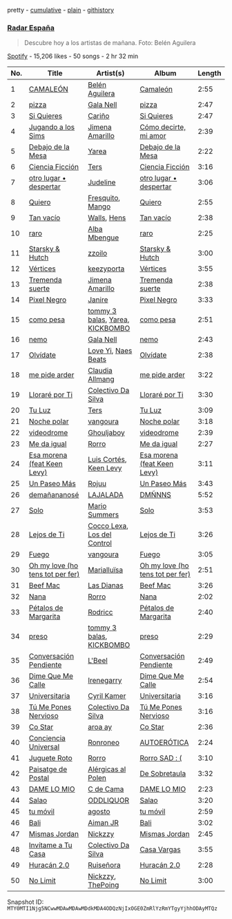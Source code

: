 pretty - [cumulative](/playlists/cumulative/37i9dQZF1DX2KWq7Xwva8j.md) - [plain](/playlists/plain/37i9dQZF1DX2KWq7Xwva8j) - [githistory](https://github.githistory.xyz/mackorone/spotify-playlist-archive/blob/main/playlists/plain/37i9dQZF1DX2KWq7Xwva8j)

### [Radar España](https://open.spotify.com/playlist/37i9dQZF1DX2KWq7Xwva8j)

> Descubre hoy a los artistas de mañana\. Foto: Belén Aguilera

[Spotify](https://open.spotify.com/user/spotify) - 15,206 likes - 50 songs - 2 hr 32 min

| No. | Title | Artist(s) | Album | Length |
|---|---|---|---|---|
| 1 | [CAMALEÓN](https://open.spotify.com/track/5H1LLTRLRw59GZh6Xd5lGe) | [Belén Aguilera](https://open.spotify.com/artist/5fmYDIdgEkSgLdL6esxgfp) | [Camaleón](https://open.spotify.com/album/0jCM9KSax5G30ZScKCTvAG) | 2:55 |
| 2 | [pizza](https://open.spotify.com/track/7rvKogufniHwoxQIgdcGde) | [Gala Nell](https://open.spotify.com/artist/4CVNESQIOFNvurriZVBarY) | [pizza](https://open.spotify.com/album/2i7oobLiBdNj4w4jwZKjh0) | 2:47 |
| 3 | [Si Quieres](https://open.spotify.com/track/4eus2M68qtL8u8MWHHaxGG) | [Cariño](https://open.spotify.com/artist/7fWD0BSDlixbj6YNQyHTLh) | [Si Quieres](https://open.spotify.com/album/4elppYh2Ev29JTfiTa4NEl) | 2:47 |
| 4 | [Jugando a los Sims](https://open.spotify.com/track/7ayopKtCQTOEDpRB5xpU6I) | [Jimena Amarillo](https://open.spotify.com/artist/29cPgYFoxExwmptUrlnYmm) | [Cómo decirte, mi amor](https://open.spotify.com/album/5iwpXxPIQS2wGBhUZpbwTY) | 2:39 |
| 5 | [Debajo de la Mesa](https://open.spotify.com/track/4lMOCvgbxyJiEwWryzxwhi) | [Yarea](https://open.spotify.com/artist/2O4wnhTr4SO5ezY6WXI2Kl) | [Debajo de la Mesa](https://open.spotify.com/album/6Mhk7qoHBYuPF4czJlvFNt) | 2:22 |
| 6 | [Ciencia Ficción](https://open.spotify.com/track/3In29m8LwiMqdbjtOcsmt8) | [Ters](https://open.spotify.com/artist/5Mf1s6zvBdwT3ZmEfWVovB) | [Ciencia Ficción](https://open.spotify.com/album/6gwnAgOqe7R194PnajM8Hi) | 3:16 |
| 7 | [otro lugar • despertar](https://open.spotify.com/track/1a6d2GjBWqzzmfeH6YEx1n) | [Judeline](https://open.spotify.com/artist/1H6X7yhnXZg73f9bssaj1Q) | [otro lugar • despertar](https://open.spotify.com/album/4jeRDEalab9KTcclcSRrBC) | 3:06 |
| 8 | [Quiero](https://open.spotify.com/track/4GN8YhYU6pi17GKmjENz32) | [Fresquito](https://open.spotify.com/artist/1fURW117sgaPpgIoz8YLXW), [Mango](https://open.spotify.com/artist/1hus2QLWtdEpTUSgopRRZq) | [Quiero](https://open.spotify.com/album/2hGyXsxD7rfxrX4HYrCnuf) | 2:55 |
| 9 | [Tan vacío](https://open.spotify.com/track/7l61FJ2XoYVzJ7ybmwJ0fg) | [Walls](https://open.spotify.com/artist/6tvDaHOPNWfkc9Q8IghqSR), [Hens](https://open.spotify.com/artist/3iY9PS7LxPnCVcCP7BjJOK) | [Tan vacío](https://open.spotify.com/album/4Jsv9saADsu5ASaAfItVSv) | 2:38 |
| 10 | [raro](https://open.spotify.com/track/2MxxKlsVnSJnqYVG0BZJez) | [Alba Mbengue](https://open.spotify.com/artist/3qgzGkZtMWhw3seBssVWWW) | [raro](https://open.spotify.com/album/2x01yTxxxkH2ihoC4pdMro) | 2:25 |
| 11 | [Starsky & Hutch](https://open.spotify.com/track/531HWzHDU2HRRmYuS0Mnvw) | [zzoilo](https://open.spotify.com/artist/7c53ZFyajVMTo08HmvoB6b) | [Starsky & Hutch](https://open.spotify.com/album/22JFWlUVaMumJRanIIps3o) | 3:00 |
| 12 | [Vértices](https://open.spotify.com/track/4b7IBgXC4SVKTXMEqhcuXb) | [keezyporta](https://open.spotify.com/artist/59a1bsEPllg9vAM5ZdZtBS) | [Vértices](https://open.spotify.com/album/2d4Ib8uv3ZbCWwwiQmzI0N) | 3:55 |
| 13 | [Tremenda suerte](https://open.spotify.com/track/5Xt7uirmf3G3yI7XSvd1NV) | [Jimena Amarillo](https://open.spotify.com/artist/29cPgYFoxExwmptUrlnYmm) | [Tremenda suerte](https://open.spotify.com/album/5WHCioEAtmcXk4CqSTpFc6) | 2:38 |
| 14 | [Pixel Negro](https://open.spotify.com/track/0F6xXGWhs3BfAOlNLTFPFe) | [Janire](https://open.spotify.com/artist/4sD4ggYulUsZmOxGyQK0Sj) | [Pixel Negro](https://open.spotify.com/album/4A6M0PYWSEU70KZOh1zLgf) | 3:33 |
| 15 | [como pesa](https://open.spotify.com/track/60Glr4vumLbNvz9WXSDVaC) | [tommy 3 balas](https://open.spotify.com/artist/2toYLRPVyQ0VTBzja0WBBL), [Yarea](https://open.spotify.com/artist/2O4wnhTr4SO5ezY6WXI2Kl), [KICKBOMBO](https://open.spotify.com/artist/7A2htSu45kogVfNBMD4Xgh) | [como pesa](https://open.spotify.com/album/28jHs9XrpojEuS3dv0bpyf) | 2:51 |
| 16 | [nemo](https://open.spotify.com/track/1bsIAUFEZmpmZHYMhlY6IS) | [Gala Nell](https://open.spotify.com/artist/4CVNESQIOFNvurriZVBarY) | [nemo](https://open.spotify.com/album/7INKqnKLJRPTLSdt6lf2YD) | 2:43 |
| 17 | [Olvídate](https://open.spotify.com/track/60Xq104dahklh2LSciVGEs) | [Love Yi](https://open.spotify.com/artist/6qyklgt2wzPT7KRdu15ZFL), [Naes Beats](https://open.spotify.com/artist/3XOMOMdcShaVEZi9xtuMNu) | [Olvídate](https://open.spotify.com/album/4Tpa7IkzjSUOELKTr9Cfi2) | 2:38 |
| 18 | [me pide arder](https://open.spotify.com/track/5fC0z5cbGnSy1YYOvrwX4q) | [Claudia Allmang](https://open.spotify.com/artist/4yhXgyV9rONKb4ywoq6UTh) | [me pide arder](https://open.spotify.com/album/59hmNLcpIFBXEq9fArKAJW) | 3:22 |
| 19 | [Lloraré por Ti](https://open.spotify.com/track/1fdRQRnVhW0To5a6dekPZr) | [Colectivo Da Silva](https://open.spotify.com/artist/7h2HIXXVcZ6UPkqlCa2QZY) | [Lloraré por Ti](https://open.spotify.com/album/79X7EqEj7YlMMZDJm6Ug5a) | 3:30 |
| 20 | [Tu Luz](https://open.spotify.com/track/2hM0PMIP5aYPtRsI2PcckG) | [Ters](https://open.spotify.com/artist/5Mf1s6zvBdwT3ZmEfWVovB) | [Tu Luz](https://open.spotify.com/album/2h4BKhKCtxfxDJw7T0RxV8) | 3:09 |
| 21 | [Noche polar](https://open.spotify.com/track/4cXeNKP5jqKXuVyhdDAN6n) | [vangoura](https://open.spotify.com/artist/0f96nYGYNRWeEYi8avVG3g) | [Noche polar](https://open.spotify.com/album/2AYtEgiEF4ZUyFlqDZfkoL) | 3:18 |
| 22 | [videodrome](https://open.spotify.com/track/0QVWnULSoHRVEiZVvjxXJz) | [Ghouljaboy](https://open.spotify.com/artist/00a2IOlewyt2Xk4702wg5d) | [videodrome](https://open.spotify.com/album/378fitgmXUna8s3GI0GBfr) | 2:39 |
| 23 | [Me da igual](https://open.spotify.com/track/4qMuAUOsR9JXjBY3bJozwg) | [Rorro](https://open.spotify.com/artist/6fB004p3XFUoQeftZlFUKv) | [Me da igual](https://open.spotify.com/album/78oy8p5RHzJqSros5EcbVJ) | 2:27 |
| 24 | [Esa morena \(feat Keen Levy\)](https://open.spotify.com/track/7yx1eAtnhzTmug79lKq2O4) | [Luis Cortés](https://open.spotify.com/artist/49wxwtIqjRKbj0d3eHDMRJ), [Keen Levy](https://open.spotify.com/artist/4MU4rC7z6JpqxqbHDqtz7H) | [Esa morena \(feat Keen Levy\)](https://open.spotify.com/album/4YW4Vd9V1si0ym0q1Pyhs7) | 3:11 |
| 25 | [Un Paseo Más](https://open.spotify.com/track/7gVESyKinmw7wpQEBM9x69) | [Rojuu](https://open.spotify.com/artist/04mTej6RpWzBxGwhfThpIi) | [Un Paseo Más](https://open.spotify.com/album/1QUKV49LaQiYrbAE0AvVrq) | 3:43 |
| 26 | [demañananosé](https://open.spotify.com/track/0pEJny202NK5HL4fwYYJ5d) | [LAJALADA](https://open.spotify.com/artist/2rHMHtQUtOhaQJaUMQwVDg) | [DMÑNNS](https://open.spotify.com/album/4hGBswxVw4ZyyA0PdPEkK0) | 5:52 |
| 27 | [Solo](https://open.spotify.com/track/2JYAvxXyyubnbY4H7rrqiS) | [Mario Summers](https://open.spotify.com/artist/6pZjGGAy8faU8zEw4b3wfH) | [Solo](https://open.spotify.com/album/37tpMp9kscG5f1xTnGaN7D) | 3:53 |
| 28 | [Lejos de Ti](https://open.spotify.com/track/41cjGl3GutC8CJD6iBV153) | [Cocco Lexa](https://open.spotify.com/artist/5WMoWNq8DuL9pob4qu7mau), [Los del Control](https://open.spotify.com/artist/3Nbij6lwrwz0XB7HubxdN2) | [Lejos de Ti](https://open.spotify.com/album/5p8mllIcbaH0YYtntJdYAV) | 3:26 |
| 29 | [Fuego](https://open.spotify.com/track/6PAq6cZYIiXXJYNsq3f2Wa) | [vangoura](https://open.spotify.com/artist/0f96nYGYNRWeEYi8avVG3g) | [Fuego](https://open.spotify.com/album/4ALqYOxSlR5zksyUYL3mqK) | 3:05 |
| 30 | [Oh my love \(ho tens tot per fer\)](https://open.spotify.com/track/3zToxIvBtdKcR5JNBb16gM) | [Marialluïsa](https://open.spotify.com/artist/57vnEmo3jRkWAigCYgNRaD) | [Oh my love \(ho tens tot per fer\)](https://open.spotify.com/album/0PiNBGPTW8hxh3bqEeTuPf) | 2:51 |
| 31 | [Beef Mac](https://open.spotify.com/track/2u1VymaQE1qwy8h9HzTRd6) | [Las Dianas](https://open.spotify.com/artist/5jTPdO06h2aTkDtHCYMAIm) | [Beef Mac](https://open.spotify.com/album/74KscgggMT2lphlAbKp9cY) | 3:26 |
| 32 | [Nana](https://open.spotify.com/track/7JxuBqdhe3YgPb0tD7YriS) | [Rorro](https://open.spotify.com/artist/6fB004p3XFUoQeftZlFUKv) | [Nana](https://open.spotify.com/album/0kUkzTNt3mUlXY321DJBlQ) | 2:02 |
| 33 | [Pétalos de Margarita](https://open.spotify.com/track/3SsYoRhQR9HS4bGelWcmjx) | [Rodricc](https://open.spotify.com/artist/2Xk1gzXNwqLrrT8gne7oyw) | [Pétalos de Margarita](https://open.spotify.com/album/4BfyVRfqU1Eq64QcP3P0tU) | 2:40 |
| 34 | [preso](https://open.spotify.com/track/5YlleV02cughuFTuqgJwCE) | [tommy 3 balas](https://open.spotify.com/artist/2toYLRPVyQ0VTBzja0WBBL), [KICKBOMBO](https://open.spotify.com/artist/7A2htSu45kogVfNBMD4Xgh) | [preso](https://open.spotify.com/album/1SOgm84pUSGHrHHA6yWVcP) | 2:29 |
| 35 | [Conversación Pendiente](https://open.spotify.com/track/7uhEQd7dXA437dyZK3zHB6) | [L'Beel](https://open.spotify.com/artist/2NaOGDdslPSAHTqsMSSbx4) | [Conversación Pendiente](https://open.spotify.com/album/3lLOkgKy54G0URS4i8Gr6V) | 2:49 |
| 36 | [Dime Que Me Calle](https://open.spotify.com/track/3ttTIArzkg0a5ZjE3nbz65) | [Irenegarry](https://open.spotify.com/artist/5grzJI0lXUO8L4yMw6BwEB) | [Dime Que Me Calle](https://open.spotify.com/album/2vZAm4JUPbTlQIsRD4Qhp8) | 2:54 |
| 37 | [Universitaria](https://open.spotify.com/track/13goZ7smSa0LkMnNaxKiVF) | [Cyril Kamer](https://open.spotify.com/artist/3J1MhhyXLJRNRZVrx11Lbf) | [Universitaria](https://open.spotify.com/album/7ugNb8tgXC5q1FKGdfuadl) | 3:16 |
| 38 | [Tú Me Pones Nervioso](https://open.spotify.com/track/7I1w9AjG7Y4LLA7jXSFTiQ) | [Colectivo Da Silva](https://open.spotify.com/artist/7h2HIXXVcZ6UPkqlCa2QZY) | [Tú Me Pones Nervioso](https://open.spotify.com/album/5mbszSSia1Lapl1oRcdhrE) | 3:16 |
| 39 | [Co Star](https://open.spotify.com/track/0QDvvTM1GDrOHA7VmTtSD8) | [aroa ay](https://open.spotify.com/artist/11VTXvScf8D82FdfeUp8UC) | [Co Star](https://open.spotify.com/album/22XHuK4wkBhFHhTrHVxeyb) | 2:36 |
| 40 | [Conciencia Universal](https://open.spotify.com/track/7sL5ZqHuvdxvPwLrFcPBIk) | [Ronroneo](https://open.spotify.com/artist/77331RTjW3jOf5YdjRDCPK) | [AUTOERÓTICA](https://open.spotify.com/album/10gpZUC8ob0G5jbU3lKxtA) | 2:24 |
| 41 | [Juguete Roto](https://open.spotify.com/track/67oZMxbxJNJapzQEtKaYMe) | [Rorro](https://open.spotify.com/artist/6fB004p3XFUoQeftZlFUKv) | [Rorro SAD : \(](https://open.spotify.com/album/6qurkvc21oNU0i3UFXBHNK) | 3:10 |
| 42 | [Paisatge de Postal](https://open.spotify.com/track/7nwg9eHN58X27pyJNpfGCe) | [Alérgicas al Polen](https://open.spotify.com/artist/3r87HtM9xVejbpyVuFwrhb) | [De Sobretaula](https://open.spotify.com/album/4hX4wB2e3r6xxlmA7Wjq5A) | 3:32 |
| 43 | [DAME LO MIO](https://open.spotify.com/track/6O1fqHndsqDfVYP4VEEuiY) | [C de Cama](https://open.spotify.com/artist/5sK9Bieh35VgebRY9dm7jg) | [DAME LO MIO](https://open.spotify.com/album/4JzRFMvSKawgIOWEWfnwX7) | 2:23 |
| 44 | [Salao](https://open.spotify.com/track/5wuBfsWYTT6N8r4hZxahzk) | [ODDLIQUOR](https://open.spotify.com/artist/1rmlkMXVf5f6ilIVhjow34) | [Salao](https://open.spotify.com/album/6r0tpGvnhXY0KZSIIOMsPQ) | 3:20 |
| 45 | [tu móvil](https://open.spotify.com/track/2SgBpPyx26xZjdLxxaQBGc) | [agosto](https://open.spotify.com/artist/0WSxxeaRyEijDqsE2TziXK) | [tu móvil](https://open.spotify.com/album/3A37HbpywhHNV0iuodEu8r) | 2:59 |
| 46 | [Bali](https://open.spotify.com/track/5AhfgQqtXnSQhtYAQ9SLDl) | [Aiman JR](https://open.spotify.com/artist/4BwfloY1F2zHUPcYlYnDnz) | [Bali](https://open.spotify.com/album/0ZiQztdWTlJ0ka8jHN5Qmw) | 3:02 |
| 47 | [Mismas Jordan](https://open.spotify.com/track/6BnHksggg8CKWAwmtBknSF) | [Nickzzy](https://open.spotify.com/artist/6ddcxDK0BEkhe5LCdoA5Ki) | [Mismas Jordan](https://open.spotify.com/album/1E2rrv4RKl3IgZOeplEL49) | 2:45 |
| 48 | [Invítame a Tu Casa](https://open.spotify.com/track/2RSmvIrwCr0jiNth0kdIaN) | [Colectivo Da Silva](https://open.spotify.com/artist/7h2HIXXVcZ6UPkqlCa2QZY) | [Casa Vargas](https://open.spotify.com/album/6tRHKz0BfNOH9e1E7JvpSh) | 3:55 |
| 49 | [Huracán 2.0](https://open.spotify.com/track/1vVpGcJToyVgpH2n4QkSc5) | [Ruiseñora](https://open.spotify.com/artist/5lWL0858SCbKL77z7Ff5Vs) | [Huracán 2.0](https://open.spotify.com/album/7B1QXHzOmKxNVWuNTpwLEz) | 2:28 |
| 50 | [No Limit](https://open.spotify.com/track/0z6ojlCxcIJViynVpq7MUg) | [Nickzzy](https://open.spotify.com/artist/6ddcxDK0BEkhe5LCdoA5Ki), [ThePoing](https://open.spotify.com/artist/25GeI9XfoQKewss8IzQyyO) | [No Limit](https://open.spotify.com/album/6bZBGnZnq8j512ROPGMxZ9) | 3:00 |

Snapshot ID: `MTY0MTI1Njg5NCwwMDAwMDAwMDdkMDA4ODQzNjIxOGE0ZmRlYzRmYTgyYjhhODAyMTQz`